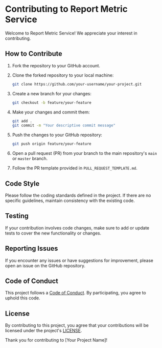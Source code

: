 # Contributing to Report Metric Service

Welcome to Report Metric Service! We appreciate your interest in contributing.

## How to Contribute

1. Fork the repository to your GitHub account.
2. Clone the forked repository to your local machine:

   ```bash
   git clone https://github.com/your-username/your-project.git
   ```

3. Create a new branch for your changes:

   ```bash
   git checkout -b feature/your-feature
   ```

4. Make your changes and commit them:

   ```bash
   git add .
   git commit -m "Your descriptive commit message"
   ```

5. Push the changes to your GitHub repository:

   ```bash
   git push origin feature/your-feature
   ```

6. Open a pull request (PR) from your branch to the main repository's `main` or `master` branch.

7. Follow the PR template provided in `PULL_REQUEST_TEMPLATE.md`.

## Code Style

Please follow the coding standards defined in the project. If there are no specific guidelines, maintain consistency with the existing code.

## Testing

If your contribution involves code changes, make sure to add or update tests to cover the new functionality or changes.

## Reporting Issues

If you encounter any issues or have suggestions for improvement, please open an issue on the GitHub repository.

## Code of Conduct

This project follows a [Code of Conduct](CODE_OF_CONDUCT.md). By participating, you agree to uphold this code.

## License

By contributing to this project, you agree that your contributions will be licensed under the project's [LICENSE](LICENSE).

Thank you for contributing to [Your Project Name]!
